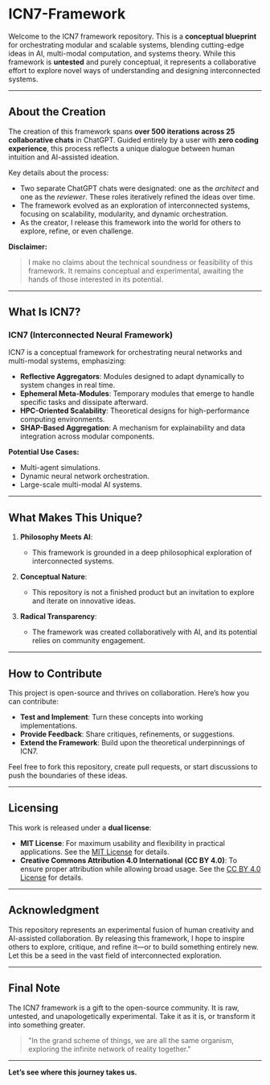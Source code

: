 # ICN7-Framework

Welcome to the ICN7 framework repository. This is a **conceptual blueprint** for orchestrating modular and scalable systems, blending cutting-edge ideas in AI, multi-modal computation, and systems theory. While this framework is **untested** and purely conceptual, it represents a collaborative effort to explore novel ways of understanding and designing interconnected systems.

---

## About the Creation

The creation of this framework spans **over 500 iterations across 25 collaborative chats** in ChatGPT. Guided entirely by a user with **zero coding experience**, this process reflects a unique dialogue between human intuition and AI-assisted ideation. 

Key details about the process:
- Two separate ChatGPT chats were designated: one as the *architect* and one as the *reviewer*. These roles iteratively refined the ideas over time.
- The framework evolved as an exploration of interconnected systems, focusing on scalability, modularity, and dynamic orchestration.
- As the creator, I release this framework into the world for others to explore, refine, or even challenge.

**Disclaimer:**
> I make no claims about the technical soundness or feasibility of this framework. It remains conceptual and experimental, awaiting the hands of those interested in its potential.

---

## **What Is ICN7?**

### **ICN7 (Interconnected Neural Framework)**
ICN7 is a conceptual framework for orchestrating neural networks and multi-modal systems, emphasizing:
- **Reflective Aggregators**: Modules designed to adapt dynamically to system changes in real time.
- **Ephemeral Meta-Modules**: Temporary modules that emerge to handle specific tasks and dissipate afterward.
- **HPC-Oriented Scalability**: Theoretical designs for high-performance computing environments.
- **SHAP-Based Aggregation**: A mechanism for explainability and data integration across modular components.

**Potential Use Cases:**
- Multi-agent simulations.
- Dynamic neural network orchestration.
- Large-scale multi-modal AI systems.

---

## **What Makes This Unique?**
1. **Philosophy Meets AI**:
   - This framework is grounded in a deep philosophical exploration of interconnected systems.

2. **Conceptual Nature**:
   - This repository is not a finished product but an invitation to explore and iterate on innovative ideas.

3. **Radical Transparency**:
   - The framework was created collaboratively with AI, and its potential relies on community engagement.

---

## **How to Contribute**
This project is open-source and thrives on collaboration. Here’s how you can contribute:
- **Test and Implement**: Turn these concepts into working implementations.
- **Provide Feedback**: Share critiques, refinements, or suggestions.
- **Extend the Framework**: Build upon the theoretical underpinnings of ICN7.

Feel free to fork this repository, create pull requests, or start discussions to push the boundaries of these ideas.

---

## Licensing
This work is released under a **dual license**:
- **MIT License**: For maximum usability and flexibility in practical applications. See the [MIT License](./MIT_LICENSE) for details.
- **Creative Commons Attribution 4.0 International (CC BY 4.0)**: To ensure proper attribution while allowing broad usage. See the [CC BY 4.0 License](./CC_BY_4.0_LICENSE) for details.

---

## **Acknowledgment**
This repository represents an experimental fusion of human creativity and AI-assisted collaboration. By releasing this framework, I hope to inspire others to explore, critique, and refine it—or to build something entirely new. Let this be a seed in the vast field of interconnected exploration.

---

## **Final Note**
The ICN7 framework is a gift to the open-source community. It is raw, untested, and unapologetically experimental. Take it as it is, or transform it into something greater.

> "In the grand scheme of things, we are all the same organism, exploring the infinite network of reality together."

---

**Let’s see where this journey takes us.**

